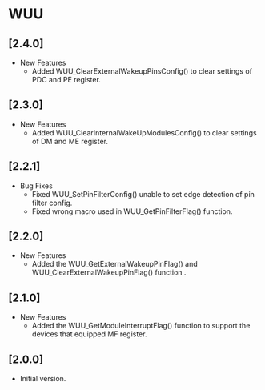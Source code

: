 # WUU

## [2.4.0]

- New Features
  - Added WUU_ClearExternalWakeupPinsConfig() to clear settings of PDC and PE register.

## [2.3.0]

- New Features
  - Added WUU_ClearInternalWakeUpModulesConfig() to clear settings of DM and ME register.

## [2.2.1]

- Bug Fixes
  - Fixed WUU_SetPinFilterConfig() unable to set edge detection of pin filter config.
  - Fixed wrong macro used in WUU_GetPinFilterFlag() function.

## [2.2.0]

- New Features
  - Added the WUU_GetExternalWakeupPinFlag() and WUU_ClearExternalWakeupPinFlag() function .

## [2.1.0]

- New Features
  - Added the WUU_GetModuleInterruptFlag() function to support
    the devices that equipped MF register.

## [2.0.0]

- Initial version.
